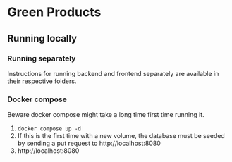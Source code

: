# Green Products

## Running locally

### Running separately
Instructions for running backend and frontend separately are available in their respective folders.

### Docker compose
Beware docker compose might take a long time first time running it.

1. `docker compose up -d`
2. If this is the first time with a new volume, the database must be seeded by sending a put request to http://localhost:8080
3. http://localhost:8080